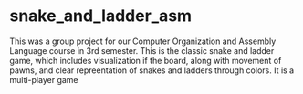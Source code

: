 # snake_and_ladder_asm
 This was a group project for our Computer Organization and Assembly Language course in 3rd semester. This is the classic snake and ladder game, which includes visualization if the board, along with movement of pawns, and clear repreentation of snakes and ladders through colors. It is a multi-player game
